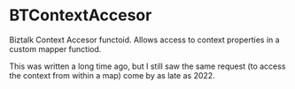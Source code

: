 # BTContextAccesor
Biztalk Context Accesor functoid. Allows access to context properties in a custom mapper functiod.

This was written a long time ago, but I still saw the same request (to access the context from within a map) come by as late as 2022.
